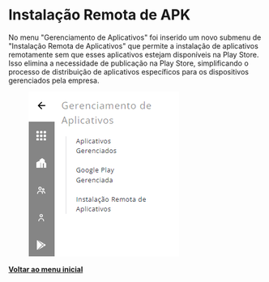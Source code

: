 # Instalação Remota de APK

No menu "Gerenciamento de Aplicativos" foi inserido um novo submenu de "Instalação Remota de Aplicativos" que permite a instalação de aplicativos remotamente sem que esses aplicativos estejam disponíveis na Play Store. Isso elimina a necessidade de publicação na Play Store, simplificando o processo de distribuição de aplicativos específicos para os dispositivos gerenciados pela empresa.

<figure><img src="../../.gitbook/assets/image (2) (1) (1) (1) (1).png" alt=""><figcaption></figcaption></figure>

[**Voltar ao menu inicial**](./)
